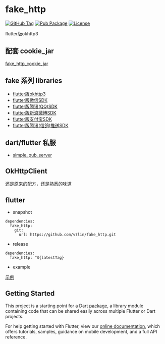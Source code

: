 # fake_http

[![GitHub Tag](https://img.shields.io/github/tag/v7lin/fake_http.svg)](https://github.com/v7lin/fake_http/releases)
[![Pub Package](https://img.shields.io/pub/v/fake_http.svg)](https://pub.dartlang.org/packages/fake_http)
[![License](https://img.shields.io/badge/License-Apache%202.0-blue.svg)](https://github.com/v7lin/fake_http/blob/master/LICENSE)

flutter版okhttp3

## 配套 cookie_jar

[fake_http_cookie_jar](https://github.com/v7lin/fake_http_cookie_jar)

## fake 系列 libraries

* [flutter版okhttp3](https://github.com/v7lin/fake_http)
* [flutter版微信SDK](https://github.com/v7lin/fake_wechat)
* [flutter版腾讯(QQ)SDK](https://github.com/v7lin/fake_tencent)
* [flutter版新浪微博SDK](https://github.com/v7lin/fake_weibo)
* [flutter版支付宝SDK](https://github.com/v7lin/fake_alipay)
* [flutter版腾讯(信鸽)推送SDK](https://github.com/v7lin/fake_push)

## dart/flutter 私服

* [simple_pub_server](https://github.com/v7lin/simple_pub_server)

## OkHttpClient

还是原来的配方，还是熟悉的味道

## flutter

* snapshot

````
dependencies:
  fake_http:
    git:
      url: https://github.com/v7lin/fake_http.git
````

* release

````
dependencies:
  fake_http: ^${latestTag}
````

* example

[示例](./test/fake_http_test.dart)

## Getting Started

This project is a starting point for a Dart
[package](https://flutter.io/developing-packages/),
a library module containing code that can be shared easily across
multiple Flutter or Dart projects.

For help getting started with Flutter, view our 
[online documentation](https://flutter.io/docs), which offers tutorials, 
samples, guidance on mobile development, and a full API reference.
